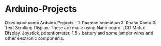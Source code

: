 # Arduino-Projects
Developed some Arduino Projects - 1. Pacman Animation 2. Snake Game 3. Text Scrolling Display. These are made using Nano board, LCD Matrix Display, Joystick, potentiometer, 1.5 v battery and some jumper wires and other electronic components.
